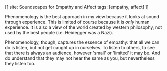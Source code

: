 [[
site: Soundscapes for Empathy and Affect
tags: [empathy, affect]
]]

Phenomenology is the best approach in my view because it looks at sound through experience.  This is limited of course because it is *only* human experience. It is also a view of the world created by western philosophy, not used by the best people (i.e. Heidegger was a Nazi).

Phenomenology, though, captures the essence of empathy: that all we can do is listen, but not get caught up in ourselves. To listen to others, to see that there is always an audience, however 'small' or 'limited' it may be. And do understand that they may not hear the same as you, but nevertheless they listen too. 